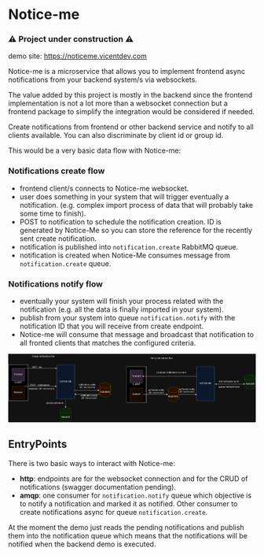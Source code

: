 # Notice-me

### ⚠️ Project under construction ⚠️ 

demo site: https://noticeme.vicentdev.com

Notice-me is a microservice that allows you to implement 
frontend async notifications from your backend system/s via websockets.

The value added by this project is mostly in the backend since the frontend implementation is not a lot more than a 
websocket connection but a frontend package to simplify the integration would be considered if needed.

Create notifications from frontend or other backend service and notify to all clients available.
You can also discriminate by client id or group id.

This would be a very basic data flow with Notice-me:

### Notifications create flow
- frontend client/s connects to Notice-me websocket.
- user does something in your system that will trigger eventually a notification. (e.g. complex import process of data that will probably take some time to finish).
- POST to notification to schedule the notification creation. ID is generated by Notice-Me so you can store the reference for the recently sent create notification.
- notification is published into `notification.create` RabbitMQ queue.
- notification is created when Notice-Me consumes message from `notification.create` queue.

### Notifications notify flow
- eventually your system will finish your process related with the notification  (e.g. all the data is finally imported in your system).
- publish from your system into queue `notification.notify` with the notification ID that you will receive from create endpoint.
- Notice-me will consume that message and broadcast that notification to all fronted clients that matches the configured criteria.

![notice-me diagram](diagram.png)

## EntryPoints

There is two basic ways to interact with Notice-me:

- **http**: endpoints are for the websocket connection and for the CRUD of notifications (swagger documentation pending).
- **amqp**: one consumer for `notification.notify` queue which objective is to notify a notification and marked it as notified. Other consumer to create notifications async for queue `notification.create`.

At the moment the demo just reads the pending notifications and publish them into the notification queue which means that 
the notifications will be notified when the backend demo is executed.
